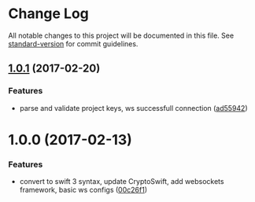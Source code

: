 # Change Log

All notable changes to this project will be documented in this file. See [standard-version](https://github.com/conventional-changelog/standard-version) for commit guidelines.

<a name="1.0.1"></a>
## [1.0.1](https://inceptdev.com/divanov/aviata-cogs-ios-client-sdk/compare/v1.0.0...v1.0.1) (2017-02-20)


### Features

* parse and validate project keys, ws successfull connection ([ad55942](https://inceptdev.com/divanov/aviata-cogs-ios-client-sdk/commits/ad55942))



<a name="1.0.0"></a>
# 1.0.0 (2017-02-13)


### Features

* convert to swift 3 syntax, update CryptoSwift, add websockets framework, basic ws configs ([00c26f1](https://github.com/StanDimitroff/cogs-ios-client-sdk/commit/00c26f1))
